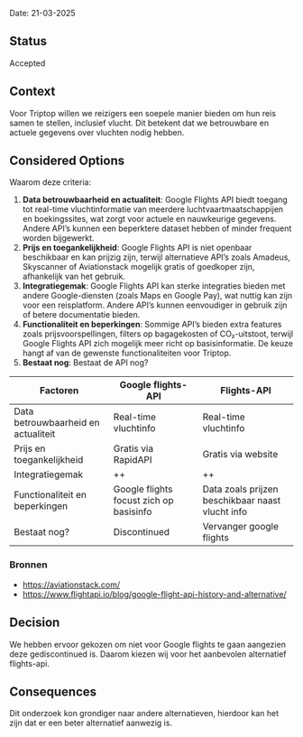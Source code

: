 Date: 21-03-2025

## Status
Accepted

## Context
Voor Triptop willen we reizigers een soepele manier bieden om hun reis samen te stellen, inclusief vlucht. Dit betekent dat we betrouwbare en actuele gegevens over vluchten nodig hebben.

## Considered Options
Waarom deze criteria:
1. **Data betrouwbaarheid en actualiteit**: Google Flights API biedt toegang tot real-time vluchtinformatie van meerdere luchtvaartmaatschappijen en boekingssites, wat zorgt voor actuele en nauwkeurige gegevens. Andere API’s kunnen een beperktere dataset hebben of minder frequent worden bijgewerkt.
2. **Prijs en toegankelijkheid**: Google Flights API is niet openbaar beschikbaar en kan prijzig zijn, terwijl alternatieve API’s zoals Amadeus, Skyscanner of Aviationstack mogelijk gratis of goedkoper zijn, afhankelijk van het gebruik.
3. **Integratiegemak**: Google Flights API kan sterke integraties bieden met andere Google-diensten (zoals Maps en Google Pay), wat nuttig kan zijn voor een reisplatform. Andere API’s kunnen eenvoudiger in gebruik zijn of betere documentatie bieden.
4. **Functionaliteit en beperkingen**: Sommige API’s bieden extra features zoals prijsvoorspellingen, filters op bagagekosten of CO₂-uitstoot, terwijl Google Flights API zich mogelijk meer richt op basisinformatie. De keuze hangt af van de gewenste functionaliteiten voor Triptop.
5. **Bestaat nog**: Bestaat de API nog?

| Factoren | Google flights-API | Flights-API |
| --- | --- | --- |
| Data betrouwbaarheid en actualiteit | Real-time vluchtinfo | Real-time vluchtinfo |
| Prijs en toegankelijkheid | Gratis via RapidAPI | Gratis via website |
| Integratiegemak | ++ | ++ |
| Functionaliteit en beperkingen | Google flights focust zich op basisinfo | Data zoals prijzen beschikbaar naast vlucht info |
| Bestaat nog? | Discontinued | Vervanger google flights |
### Bronnen
- https://aviationstack.com/
- https://www.flightapi.io/blog/google-flight-api-history-and-alternative/
## Decision
We hebben ervoor gekozen om niet voor Google flights te gaan aangezien deze gediscontinued is. Daarom kiezen wij voor het aanbevolen alternatief flights-api.

## Consequences
Dit onderzoek kon grondiger naar andere alternatieven, hierdoor kan het zijn dat er een beter alternatief aanwezig is.